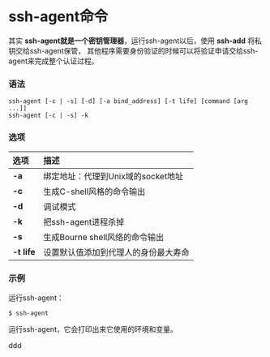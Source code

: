 ssh-agent命令
=================================================================================
其实 **ssh-agent就是一个密钥管理器**，运行ssh-agent以后，使用 **ssh-add** 将私钥交给ssh-agent保管，
其他程序需要身份验证的时候可以将验证申请交给ssh-agent来完成整个认证过程。

### 语法
```
ssh-agent [-c | -s] [-d] [-a bind_address] [-t life] [command [arg ...]]
ssh-agent [-c | -s] -k
```

### 选项

| 选项 | 描述 |
| :------------- | :------------- |
| **-a** | 绑定地址：代理到Unix域的socket地址 |
| **-c** | 生成C-shell风格的命令输出 |
| **-d** | 调试模式 |
| **-k** | 把ssh-agent进程杀掉 |
| **-s** | 生成Bourne shell风络的命令输出 |
| **-t life** | 设置默认值添加到代理人的身份最大寿命 |

### 示例
运行ssh-agent：
```
$ ssh-agent
```
运行ssh-agent，它会打印出来它使用的环境和变量。






































ddd
